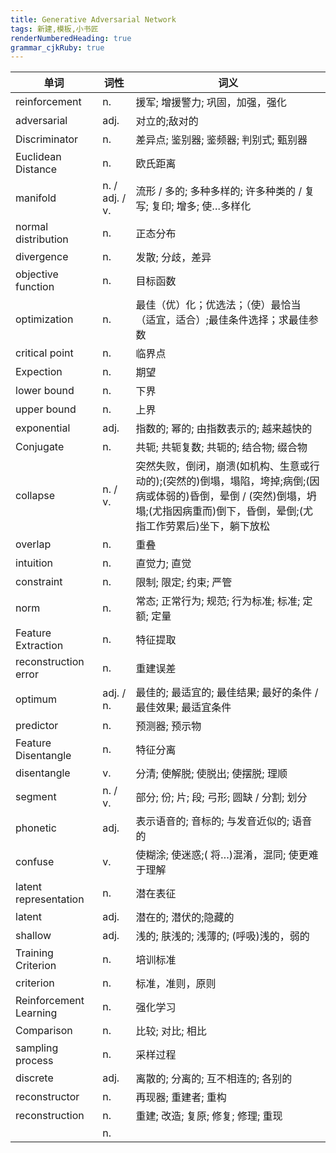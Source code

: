 ```yaml
---
title: Generative Adversarial Network
tags: 新建,模板,小书匠
renderNumberedHeading: true
grammar_cjkRuby: true
---
```


| 单词 | 词性 | 词义  |
| ---------- | --- | --- |
| reinforcement | n.  | 援军; 增援警力; 巩固，加强，强化 |
| adversarial | adj.  | 对立的;敌对的 |
| Discriminator | n.  | 差异点; 鉴别器; 鉴频器; 判别式; 甄别器 |
| Euclidean Distance | n.  | 欧氏距离 |
| manifold | n. / adj. / v. | 流形 / 多的; 多种多样的; 许多种类的 / 复写; 复印; 增多; 使…多样化 |
| normal distribution | n.  | 正态分布 |
| divergence | n.  | 发散; 分歧，差异 |
| objective function | n.  | 目标函数 |
| optimization | n.  | 最佳（优）化；优选法；（使）最恰当（适宜，适合）;最佳条件选择；求最佳参数 |
| critical point | n.  | 临界点 |
| Expection | n.  | 期望 |
| lower bound | n.  | 下界 |
| upper bound | n.  | 上界 |
| exponential | adj.  | 指数的; 幂的; 由指数表示的; 越来越快的 |
| Conjugate | n.  | 共轭; 共轭复数; 共轭的; 结合物; 缀合物 |
| collapse | n. / v. | 突然失败，倒闭，崩溃(如机构、生意或行动的);(突然的)倒塌，塌陷，垮掉;病倒;(因病或体弱的)昏倒，晕倒 / (突然)倒塌，坍塌;(尤指因病重而)倒下，昏倒，晕倒;(尤指工作劳累后)坐下，躺下放松 |
| overlap | n.  | 重叠 |
| intuition | n.  | 直觉力; 直觉 |
| constraint | n.  | 限制; 限定; 约束; 严管 |
| norm | n.  | 常态; 正常行为; 规范; 行为标准; 标准; 定额; 定量 |
| Feature Extraction | n.  | 特征提取 |
| reconstruction error | n.  | 重建误差 |
| optimum | adj. / n.  | 最佳的; 最适宜的; 最佳结果; 最好的条件 / 最佳效果; 最适宜条件 |
| predictor | n.  | 预测器; 预示物 |
| Feature Disentangle | n.  | 特征分离 |
| disentangle | v.  | 分清; 使解脱; 使脱出; 使摆脱; 理顺 |
| segment | n. / v.  | 部分; 份; 片; 段; 弓形; 圆缺 / 分割; 划分 |
| phonetic | adj.  | 表示语音的; 音标的; 与发音近似的; 语音的 |
| confuse | v.  | 使糊涂; 使迷惑;( 将…)混淆，混同; 使更难于理解 |
| latent representation | n.  | 潜在表征 |
| latent | adj.  | 潜在的; 潜伏的;隐藏的 |
| shallow | adj.  | 浅的; 肤浅的; 浅薄的; (呼吸)浅的，弱的 |
| Training Criterion | n.  | 培训标准 |
| criterion | n.  | 标准，准则，原则 |
| Reinforcement Learning | n.  | 强化学习 |
| Comparison | n.  | 比较; 对比; 相比 |
| sampling process | n.  | 采样过程 |
| discrete | adj.  | 离散的; 分离的; 互不相连的; 各别的 |
| reconstructor | n.  | 再现器; 重建者; 重构 |
| reconstruction | n.  | 重建; 改造; 复原; 修复; 修理; 重现 |
|  | n.  |  |